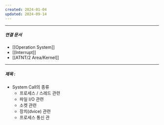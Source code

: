 ```yaml
---
created: 2024-01-04
updated: 2024-09-14
---
```



----
##### 연결 문서

- [[Operation System]]
- [[Interrupt]]
- [[ATNT/2 Area/Kernel]]
---

##### 제목 : 



- System Call의 종류
	- 프로세스 / 스레드 관련
	- 파일 I/O 관련
	- 소켓 관련
	- 장치(dvice) 관련
	- 프로세스 통신 관